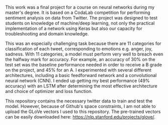 This work was a final project for a course on neural networks during my master's degree. It is based on a CodaLab competition for performing sentiment analysis on data from Twitter. The project was designed to test students on knowledge of machine/deep learning, not only the practical implementation of a network using Keras but also our capacity for troubleshooting and domain knowledge.

This was an especially challenging task because there are 11 categories for classification of each tweet, corresponding to emotions e.g. anger, joy, sadness. With 11 categories, a model must perform very well to breach even the halfway mark for accuracy. For example, an accuracy of 30% on the test set was the baseline performance needed in order to receive a B grade on the project, and 45% for an A. I experimented with several different architectures, including a basic feedforward network and a convolutional neural network (CNN). I ended up getting my best performance (49% accuracy) with an LSTM after determining the most effective architecture and choice of optimizer and loss function.

This repository contains the necessary twitter data to train and test the model. However, because of Github's space constraints, I am not able to upload the GLoVe vectors I used to this repository. The pre-trained vectors can be easily downloaded here: https://nlp.stanford.edu/projects/glove/.